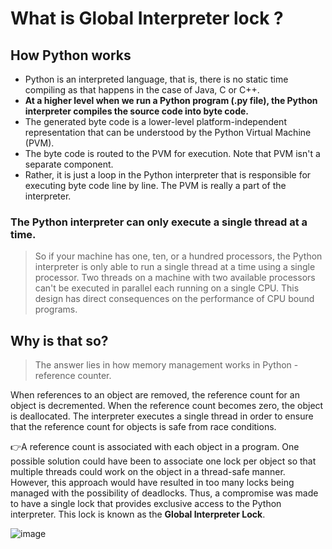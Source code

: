 # What is Global Interpreter lock ? 
## How Python works
- Python is an interpreted language, that is, there is no static time compiling as that happens in the case of Java, C or C++. 
- **At a higher level when we run a Python program (.py file), the Python interpreter compiles the source code into byte code.**
- The generated byte code is a lower-level platform-independent representation that can be understood by the Python Virtual Machine (PVM). 
- The byte code is routed to the PVM for execution. Note that PVM isn't a separate component. 
- Rather, it is just a loop in the Python interpreter that is responsible for executing byte code line by line. The PVM is really a part of the interpreter.

### The Python interpreter can only execute a single thread at a time. 
>So if your machine has one, ten, or a hundred processors, the Python interpreter is only able to run a single thread at a time using a single processor. 
Two threads on a machine with two available processors can't be executed in parallel each running on a single CPU.
This design has direct consequences on the performance of CPU bound programs. 

## Why is that so?
>The answer lies in how memory management works in Python - reference counter.

When references to an object are removed, the reference count for an object is decremented. When the reference count becomes zero, the object is deallocated. 
The interpreter executes a single thread in order to ensure that the reference count for objects is safe from race conditions.

👉A reference count is associated with each object in a program. One possible solution could have been to associate one lock per object so that multiple threads 
could work on the object in a thread-safe manner. However, this approach would have resulted in too many locks being managed with the possibility of deadlocks. 
Thus, a compromise was made to have a single lock that provides exclusive access to the Python interpreter. This lock is known as the **Global Interpreter Lock**.

![image](https://user-images.githubusercontent.com/33947539/144748241-f2a208c3-0c27-46b5-a589-3a899d4dd395.png)






